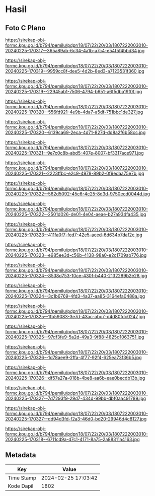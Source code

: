 # Hasil

## Foto C Plano

https://sirekap-obj-formc.kpu.go.id/b794/pemilu/pdpr/18/07/22/20/03/1807222003010-20240225-170317--365a89ab-6c34-4a1b-a7c4-e54f5f4bbd34.jpg

https://sirekap-obj-formc.kpu.go.id/b794/pemilu/pdpr/18/07/22/20/03/1807222003010-20240225-170319--9959cc8f-dee5-4d2b-8ed3-a7123531f360.jpg

https://sirekap-obj-formc.kpu.go.id/b794/pemilu/pdpr/18/07/22/20/03/1807222003010-20240225-170319--22945ab1-7506-4794-b651-a6f5dba19f0f.jpg

https://sirekap-obj-formc.kpu.go.id/b794/pemilu/pdpr/18/07/22/20/03/1807222003010-20240225-170320--556fd921-4e9b-4da7-a5df-751bbc1de327.jpg

https://sirekap-obj-formc.kpu.go.id/b794/pemilu/pdpr/18/07/22/20/03/1807222003010-20240225-170320--6139ca69-2eca-4d71-827d-dd8a2f6b58cc.jpg

https://sirekap-obj-formc.kpu.go.id/b794/pemilu/pdpr/18/07/22/20/03/1807222003010-20240225-170321--9e7c0c8b-abd5-407e-8007-bf3317ace971.jpg

https://sirekap-obj-formc.kpu.go.id/b794/pemilu/pdpr/18/07/22/20/03/1807222003010-20240225-170321--2223ffbc-e2c9-4978-89b2-0f9edaa75e7b.jpg

https://sirekap-obj-formc.kpu.go.id/b794/pemilu/pdpr/18/07/22/20/03/1807222003010-20240225-170322--562d5092-45c6-4c25-8d3d-9750ecd0044d.jpg

https://sirekap-obj-formc.kpu.go.id/b794/pemilu/pdpr/18/07/22/20/03/1807222003010-20240225-170322--2501d026-de01-4e04-aeae-b27a934fa435.jpg

https://sirekap-obj-formc.kpu.go.id/b794/pemilu/pdpr/18/07/22/20/03/1807222003010-20240225-170323--411fa0f7-fed7-42e5-aced-6d634b7daf2c.jpg

https://sirekap-obj-formc.kpu.go.id/b794/pemilu/pdpr/18/07/22/20/03/1807222003010-20240225-170323--e985ee3d-c56b-4138-98a0-e2c1709ab776.jpg

https://sirekap-obj-formc.kpu.go.id/b794/pemilu/pdpr/18/07/22/20/03/1807222003010-20240225-170324--8538d753-10ce-430f-b440-2132289b2e28.jpg

https://sirekap-obj-formc.kpu.go.id/b794/pemilu/pdpr/18/07/22/20/03/1807222003010-20240225-170324--3c1b6769-4fd3-4a37-aa85-3164efa0488a.jpg

https://sirekap-obj-formc.kpu.go.id/b794/pemilu/pdpr/18/07/22/20/03/1807222003010-20240225-170325--1fb59083-3e7d-43ac-abc7-d4d80fdc0247.jpg

https://sirekap-obj-formc.kpu.go.id/b794/pemilu/pdpr/18/07/22/20/03/1807222003010-20240225-170325--97df3fe9-5a2d-49a3-9f88-4825d1063751.jpg

https://sirekap-obj-formc.kpu.go.id/b794/pemilu/pdpr/18/07/22/20/03/1807222003010-20240225-170326--1d78aee9-2ffa-4f77-92f4-625ea73f36b5.jpg

https://sirekap-obj-formc.kpu.go.id/b794/pemilu/pdpr/18/07/22/20/03/1807222003010-20240225-170326--df57a27a-018b-4be8-aa6b-eae0becdb13b.jpg

https://sirekap-obj-formc.kpu.go.id/b794/pemilu/pdpr/18/07/22/20/03/1807222003010-20240225-170327--7d7293f9-29d7-434d-99bb-dbf0aa491789.jpg

https://sirekap-obj-formc.kpu.go.id/b794/pemilu/pdpr/18/07/22/20/03/1807222003010-20240225-170327--dd94d3fd-f2a3-46d0-bd20-29946d4c8127.jpg

https://sirekap-obj-formc.kpu.go.id/b794/pemilu/pdpr/18/07/22/20/03/1807222003010-20240225-170318--6711cd9a-d7c1-4171-8a75-2a88311a4163.jpg


## Metadata

| Key        | Value               |
| ---------- | ------------------- |
| Time Stamp | 2024-02-25 17:03:42 |
| Kode Dapil | 1802                |



